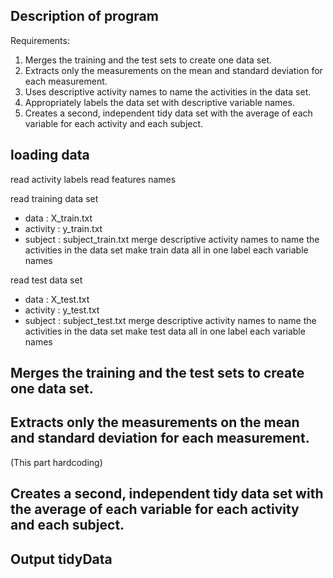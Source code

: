 ## Description of program
 Requirements:
 <ol>
 <li>Merges the training and the test sets to create one data set.</li>
 <li>Extracts only the measurements on the mean and standard deviation for each measurement. </li>
 <li>Uses descriptive activity names to name the activities in the data set.</li>
 <li>Appropriately labels the data set with descriptive variable names.</li>
 <li>Creates a second, independent tidy data set with the average of each variable for each activity and each subject.</li>
 </ol>

## loading data
read activity labels
read features names

read training data set 
* data     : X_train.txt
* activity : y_train.txt
* subject  : subject_train.txt
merge descriptive activity names to name the activities in the data set
make train data all in one
label each variable names

read test data set
* data     : X_test.txt
* activity : y_test.txt
* subject  : subject_test.txt
merge descriptive activity names to name the activities in the data set
make test data all in one
label each variable names

## Merges the training and the test sets to create one data set.

## Extracts only the measurements on the mean and standard deviation for each measurement. 
  (This part hardcoding)

## Creates a second, independent tidy data set with the average of each variable for each activity and each subject. 

## Output tidyData

